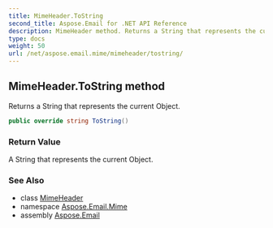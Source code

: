 ```yaml
---
title: MimeHeader.ToString
second_title: Aspose.Email for .NET API Reference
description: MimeHeader method. Returns a String that represents the current Object
type: docs
weight: 50
url: /net/aspose.email.mime/mimeheader/tostring/
---
```

## MimeHeader.ToString method

Returns a String that represents the current Object.

```csharp
public override string ToString()
```

### Return Value

A String that represents the current Object.

### See Also

* class [MimeHeader](../)
* namespace [Aspose.Email.Mime](../../mimeheader/)
* assembly [Aspose.Email](../../../)


